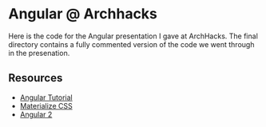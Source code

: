 # Angular @ Archhacks

Here is the code for the Angular presentation I gave at ArchHacks.
The final directory contains a fully commented version of the code we went through in the presenation.

## Resources
* [Angular Tutorial](https://docs.angularjs.org/tutorial)
* [Materialize CSS](http://materializecss.com/)
* [Angular 2](https://angular.io/)